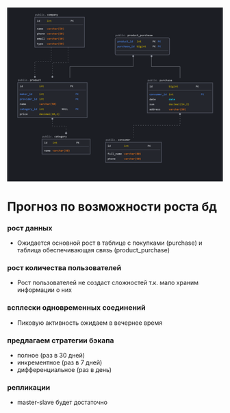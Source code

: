 ![img.png](..%2Fimg.png)

# Прогноз по возможности роста бд
### рост данных
- Ожидается основной рост в таблице с покупками (purchase) и таблица обеспечивающая связь (product_purchase)
### рост количества пользователей
- Рост пользователей не создаст сложностей т.к. мало храним информации о них
### всплески одновременных соединений
- Пиковую активность ожидаем в вечернее время
### предлагаем стратегии бэкапа
- полное (раз в 30 дней)
- инкрементное (раз в 7 дней)
- дифференциальное (раз в день)
### репликации 
- master-slave будет достаточно